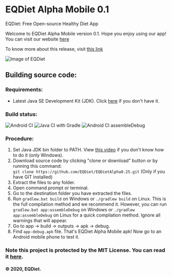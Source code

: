 # EQDiet Alpha Mobile 0.1
EQDiet: Free Open-source Healthy Diet App

Welcome to EQDiet Alpha Mobile version 0.1. Hope you enjoy using our app! You can visit our website [here](https://eqdiet.weebly.com)

To know more about this release, visit [this link](https://eqdiet.weebly.com/release-notes/released-eqdiet-alpha-mobile-01)

![Image of EQDiet](https://eqdiet.weebly.com/uploads/1/2/2/7/122786941/eqdiet_orig.png)

## Building source code:

### Requirements:

- Latest Java SE Development Kit (JDK). Click [here](https://bit.ly/javadevelopmentkit) if you don't have it.

### Build status:

![Android CI](https://github.com/EQDiet/EQDietAlphaMobile0.1/workflows/Android%20CI/badge.svg) ![Java CI with Gradle](https://github.com/EQDiet/EQDietAlphaMobile0.1/workflows/Java%20CI%20with%20Gradle/badge.svg) ![Android CI assembleDebug](https://github.com/EQDiet/EQDietAlphaMobile0.1/workflows/Android%20CI%20assembleDebug/badge.svg)

### Procedure:

1. Set Java JDK bin folder to PATH. View [this video](https://www.youtube.com/watch?v=vhBNV8no4CI) if you don't know how to do it (only Windows).
2. Download source code by clicking "clone or download" button or by running this command:                          
`git clone https://github.com/EQDiet/EQDietAlpha0.25.git` (Only if you have GIT installed)
3. Extract the files to any folder.
4. Open command prompt or terminal.
5. Go to the destination folder you have extracted the files.
6. Run `gradlew.bat build` on Windows or `./gradlew build` on Linux. This is the full compilation method and we recommend it. However, you can run `gradlew.bat app:assembleDebug` on Windows or `./gradlew app:assembleDebug` on Linux for a quick compilation method. Ignore all warnings that will appear.
7. Go to app → build → outputs → apk → debug.
8. Find `app-debug.apk` file. That's EQDiet Alpha Mobile apk! Now go to an Android mobile phone to test it.

### Note this project is protected by the MIT License. You can read it [here](https://github.com/EQDiet/EQDietAlphaMobile0.1/blob/master/LICENSE).
#### © 2020, EQDiet.
